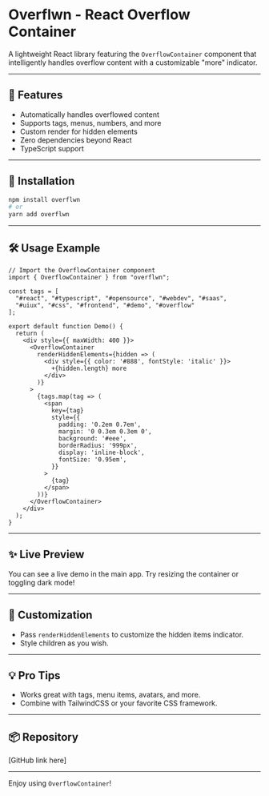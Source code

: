 # Overflwn - React Overflow Container

A lightweight React library featuring the `OverflowContainer` component that intelligently handles overflow content with a customizable "more" indicator.

---

## 🌟 Features
- Automatically handles overflowed content
- Supports tags, menus, numbers, and more
- Custom render for hidden elements
- Zero dependencies beyond React
- TypeScript support

---

## 🚀 Installation

```bash
npm install overflwn
# or
yarn add overflwn
```

---

## 🛠️ Usage Example

```tsx
// Import the OverflowContainer component
import { OverflowContainer } from "overflwn";

const tags = [
  "#react", "#typescript", "#opensource", "#webdev", "#saas",
  "#uiux", "#css", "#frontend", "#demo", "#overflow"
];

export default function Demo() {
  return (
    <div style={{ maxWidth: 400 }}>
      <OverflowContainer
        renderHiddenElements={hidden => (
          <div style={{ color: '#888', fontStyle: 'italic' }}>
            +{hidden.length} more
          </div>
        )}
      >
        {tags.map(tag => (
          <span
            key={tag}
            style={{
              padding: '0.2em 0.7em',
              margin: '0 0.3em 0.3em 0',
              background: '#eee',
              borderRadius: '999px',
              display: 'inline-block',
              fontSize: '0.95em',
            }}
          >
            {tag}
          </span>
        ))}
      </OverflowContainer>
    </div>
  );
}
```

---

## ✨ Live Preview

You can see a live demo in the main app. Try resizing the container or toggling dark mode!

---

## 🧩 Customization
- Pass `renderHiddenElements` to customize the hidden items indicator.
- Style children as you wish.

---

## 💡 Pro Tips
- Works great with tags, menu items, avatars, and more.
- Combine with TailwindCSS or your favorite CSS framework.

---

## 📦 Repository
[GitHub link here]

---

Enjoy using `OverflowContainer`!
